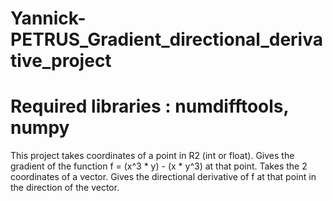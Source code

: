 # Yannick-PETRUS_Gradient_directional_derivative_project

# Required libraries : numdifftools, numpy

 This project takes coordinates of a point in R2 (int or float).
 Gives the gradient of the function f = (x^3 * y) - (x * y^3) at that point.
 Takes the 2 coordinates of a vector.
 Gives the directional derivative of f at that point in the direction of the vector.
